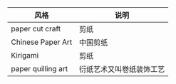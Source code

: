 |风格|说明|
|-|-|
|paper cut craft	|剪纸|
|Chinese Paper Art|	中国剪纸|
|Kirigami	|剪纸|
|paper quilling art|	衍纸艺术又叫卷纸装饰工艺|